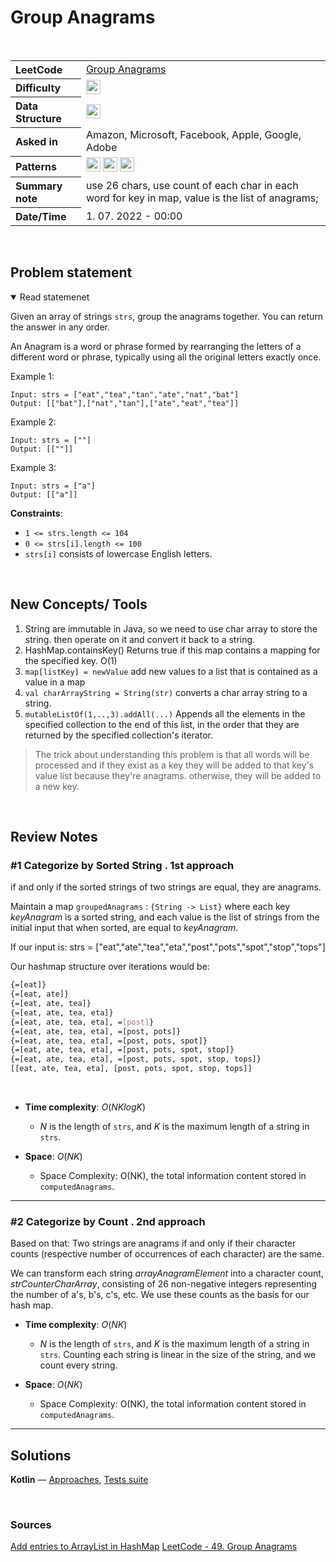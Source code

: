 # Group Anagrams

<br>

<table style="text-align: left;">
  <tr>
    <th>LeetCode</th>
    <td><a href="https://leetcode.com/problems/group-anagrams/" target="_blank">Group Anagrams</a></td>
  </tr>
  <tr>
    <th>Difficulty</th>
    <td>
    <img src="https://img.shields.io/badge/Medium-ef6c00.svg" height="23"/>
    </td>
  </tr>
  <tr>
    <th>Data Structure</th>
    <td>
    <img src="https://img.shields.io/badge/Arrays-333333.svg" height="23"/>
    </td>
  </tr>
  <tr>
    <th>Asked in</th>
    <td>
    Amazon, Microsoft, Facebook, Apple, Google, Adobe
    </td>
  </tr>
  <tr>
    <th>Patterns</th>
    <td>
      <img src="https://img.shields.io/badge/hashtable-69314C.svg" height="23"/>
      <img src="https://img.shields.io/badge/array-69314C.svg" height="23"/>
      <img src="https://img.shields.io/badge/sorting-854D1C.svg" height="23"/>
    </td>
  </tr>

  <tr>
    <th>Summary note</th>
    <td>
    use 26 chars, use count of each char in each word for key in map, value is the list of anagrams;
    </td>
  </tr>
  
  <tr>
    <th>Date/Time</th>
    <td>
      1.  07. 2022 - 00:00
    </td>
  </tr>


</table>


<br>

## Problem statement
<details open>
   <summary>Read statemenet</summary>

Given an array of strings `strs`, group the anagrams together. You can return the answer in any order.

An Anagram is a word or phrase formed by rearranging the letters of a different word or phrase, typically using all the original letters exactly once.

 

Example 1:
```
Input: strs = ["eat","tea","tan","ate","nat","bat"]
Output: [["bat"],["nat","tan"],["ate","eat","tea"]]
```

Example 2:
```
Input: strs = [""]
Output: [[""]]
```

Example 3:
```
Input: strs = ["a"]
Output: [["a"]]
```



**Constraints**:

- `1 <= strs.length <= 104`
- `0 <= strs[i].length <= 100`
- `strs[i]` consists of lowercase English letters.
 


</details>

<br>

## New Concepts/ Tools
1. String are immutable in Java, so we need to use char array to store the string. then operate on it and convert it back to a string.
2. HashMap.containsKey() Returns true if this map contains a mapping for the specified key. O(1)
3. `map[listKey] = newValue` add new values to a list that is contained as a value in a map
4. `val charArrayString = String(str)` converts a char array string to a string.
5. `mutableListOf(1,..,3).addAll(...)` Appends all the elements in the specified collection to the end of this list, in the order that they are returned by the specified collection's iterator.

> The trick about understanding this problem is that all words will be processed and if they exist as a key they will be added to that key's value list because they're anagrams. otherwise, they will be added to a new key.

<br>

## Review Notes

### #1 Categorize by Sorted String . 1st approach

if and only if the sorted strings of two strings are equal, they are anagrams.

Maintain a map `groupedAnagrams` : `{String -> List}` where each key $keyAnagram$ is a sorted string, and each value is the list of strings from the initial input that when sorted, are equal to $keyAnagram$.

If our input is:
strs = ["eat","ate","tea","eta","post","pots","spot","stop","tops"]

Our hashmap structure over iterations would be:

```bash
{=[eat]}
{=[eat, ate]}
{=[eat, ate, tea]}
{=[eat, ate, tea, eta]}
{=[eat, ate, tea, eta], =[post]}
{=[eat, ate, tea, eta], =[post, pots]}
{=[eat, ate, tea, eta], =[post, pots, spot]}
{=[eat, ate, tea, eta], =[post, pots, spot, stop]}
{=[eat, ate, tea, eta], =[post, pots, spot, stop, tops]}
[[eat, ate, tea, eta], [post, pots, spot, stop, tops]]
```

<br>

- **Time complexity**: $O(N K log K)$ 
  - $N$ is the length of `strs`, and $K$ is the maximum length of a string in `strs`.

- **Space**: $O(NK)$ 
  - Space Complexity: O(NK), the total information content stored in `computedAnagrams`.

---

### #2 Categorize by Count . 2nd approach

Based on that: Two strings are anagrams if and only if their character counts (respective number of occurrences of each character) are the same.

We can transform each string $arrayAnagramElement$ into a character count, $strCounterCharArray$, consisting of 26 non-negative integers representing the number of a's, b's,  c's, etc. We use these counts as the basis for our hash map.


- **Time complexity**: $O(NK)$ 
  - $N$ is the length of `strs`, and $K$ is the maximum length of a string in `strs`. Counting each string is linear in the size of the string, and we count every string.


- **Space**: $O(NK)$ 
  - Space Complexity: O(NK), the total information content stored in `computedAnagrams`.


---

## Solutions

**Kotlin** — [Approaches](../../../solutions/leetcode/blind75/src/main/kotlin/xyz/grind/coding/easy/GroupAnagrams.kt), [Tests suite](../../../solutions/leetcode/blind75/src/test/kotlin/easy/GroupAnagramsTest.kt)


<br>


### Sources
[Add entries to ArrayList in HashMap](https://stackoverflow.com/questions/9673182/add-entries-to-arraylist-in-hashmap)
[LeetCode - 49. Group Anagrams](https://leetcode.com/problems/group-anagrams/)
